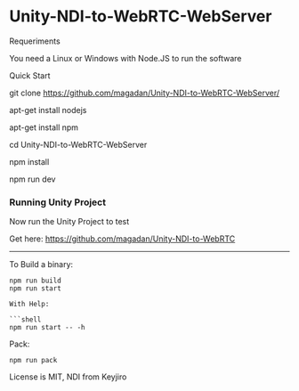 # Unity-NDI-to-WebRTC-WebServer

Requeriments

You need a Linux or Windows with Node.JS to run the software

Quick Start

git clone https://github.com/magadan/Unity-NDI-to-WebRTC-WebServer/

apt-get install nodejs

apt-get install npm

cd Unity-NDI-to-WebRTC-WebServer

npm install

npm run dev

### Running Unity Project ##

Now run the Unity Project to test

Get here:
https://github.com/magadan/Unity-NDI-to-WebRTC

----------------------------

To Build a binary:
 
```shell
npm run build
npm run start

With Help:

```shell
npm run start -- -h
```

Pack:

```shell
npm run pack
```

License is MIT,
NDI from Keyjiro
